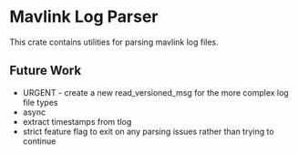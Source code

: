 # Mavlink Log Parser

This crate contains utilities for parsing mavlink log files.

## Future Work

- URGENT - create a new read_versioned_msg for the more complex log file types
- async
- extract timestamps from tlog
- strict feature flag to exit on any parsing issues rather than trying to continue
